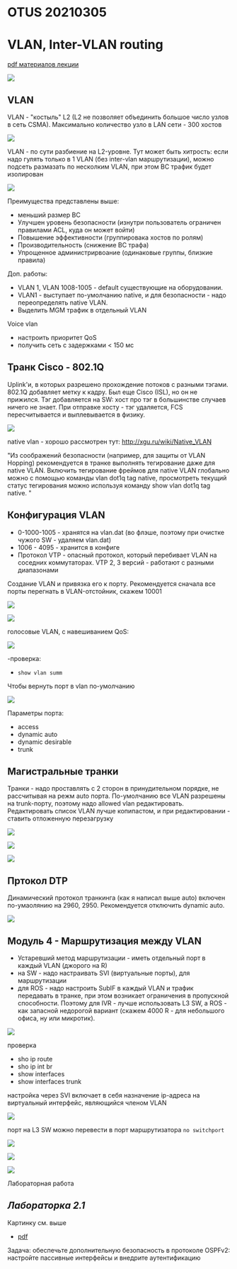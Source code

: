 # OTUS 20210305
# VLAN, Inter-VLAN routing

[pdf материалов лекции](OTUS_2_VLAN_20210305.pdf)

![](pictures/01.jpg)

## VLAN
VLAN - "костыль" L2 (L2 не позволяет объединить большое число узлов в сеть CSMA). Максимально количество узло в LAN сети - 300 хостов

![](pictures/02.jpg)

VLAN - по сути разбиение на L2-уровне. Тут может быть хитрость: если надо гулять только в 1 VLAN (без inter-vlan маршрутизации), можно подсеть размазать по несколким VLAN, при этом BC трафик будет изолирован

![](pictures/03.jpg)

Преимущества представлены выше:
- меньший размер BC
- Улучшен уровень безопасности (изнутри пользователь ограничен правилами ACL, куда он может войти)
- Повышение эффективности (группировака хостов по ролям)
- Производительность (снижение BC трафа)
- Упрощенное администрирвоание (одинаковые группы, близкие правила)

Доп. работы:
- VLAN 1, VLAN 1008-1005 - default существующие на оборудовании. 
- VLAN1 - выступает по-умолчанию native, и для безопасности - надо переопределять native VLAN.
- Выделить MGM трафик в отдельный VLAN

Voice vlan
- настроить приоритет QoS
- получить сеть с задержками < 150 мс

## Транк Cisco - 802.1Q
Uplink'и, в которых разрешено прохождение потоков с разными тэгами. 802.1Q добавляет метку к кадру. Был еще Cisco (ISL), но он не прижился. Тэг добавляется на SW: хост про тэг в большинстве случаев ничего не знает. При отправке хосту - тэг удаляется, FCS пересчитывается и выплевывается в физику.

![](pictures/04.jpg)

native vlan - хорошо рассмотрен тут: http://xgu.ru/wiki/Native_VLAN

"Из соображений безопасности (например, для защиты от VLAN Hopping) рекомендуется в транке выполнять тегирование даже для native VLAN. Включить тегирование фреймов для native VLAN глобально можно с помощью команды vlan dot1q tag native, просмотреть текущий статус тегирования можно используя команду show vlan dot1q tag native. "

## Конфигурация VLAN
- 0-1000-1005 - хранятся на vlan.dat (во флэше, поэтому при очистке чужого SW - удаляем vlan.dat)
- 1006 - 4095 - хранится в конфиге 
- Протокол VTP - опасный протокол, который перебивает VLAN на соседних коммутаторах. VTP 2, 3 версий - работают с разными диапазонами

Создание VLAN и привязка его к порту. Рекомендуется сначала все порты перегнать в VLAN-отстойник, скажем 10001

![](pictures/05.jpg)

![](pictures/06.jpg)

голосовые VLAN, с навешиванием QoS:

![](pictures/07.jpg)

-проверка:
- ```show vlan summ```

Чтобы вернуть порт в vlan по-умолчанию

![](pictures/08.jpg)

Параметры порта:
- access
- dynamic auto
- dynamic desirable
- trunk

## Магистральные транки
Транки - надо проставлять с 2 сторон в принудительном порядке, не рассчитывая на режм auto порта. По-умолчанию все VLAN разрешены на trunk-порту, поэтому надо allowed vlan редактировать. Редактировать список VLAN лучше копипастом, и при редактировании - ставить отложенную перезагрузку

![](pictures/09.jpg)

![](pictures/10.jpg)

![](pictures/11.jpg)

## Пртокол DTP
Динамический протокол транкинга (как я написал выше auto) включен по-умаолянию на 2960, 2950. Рекомендуется отключить dynamic auto.

![](pictures/12.jpg)

## Модуль 4 - Маршрутизация между VLAN
- Устаревший метод маршрутизации - иметь отдельный порт в каждый VLAN (джорого на R)
- на SW - надо настраивать SVI (виртуальные порты), для маршрутизации
- для ROS - надо настроить SubIF в каждый VLAN и трафик передавать в транке, при этом возникает ограничения в пропускной способности. Поэтому для IVR - лучше использовать L3 SW, а ROS - как запасной недорогой вариант (скажем 4000 R - для небольшого офиса, ну или микротик).

![](pictures/13.jpg)

проверка
- sho ip route
- sho ip int br
- show interfaces
- show interfaces trunk

настройка через SVI включает в себя назначение ip-адреса на виртуальный интерфейс, являющийся членом VLAN

![](pictures/14.jpg)

порт на L3 SW можно перевести в порт маршрутизатора ```no switchport```

![](pictures/15.jpg)

![](pictures/17.jpg)

![](pictures/16.jpg)



Лабораторная работа

## ___Лабораторка 2.1___

Картинку см. выше

- [pdf](labs/ЛР11_Изучение_протокола_OSPFv2.pdf)

Задача:
обеспечьте дополнительную безопасность в протоколе OSPFv2: настройте пассивные интерфейсы и внедрите аутентификацию